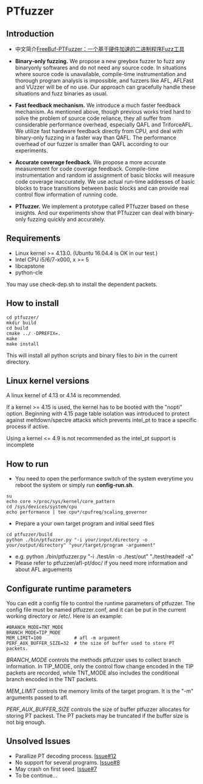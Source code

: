 # PTfuzzer

## Introduction
* 中文简介[FreeBuf-PTFuzzer：一个基于硬件加速的二进制程序Fuzz工具](https://www.freebuf.com/sectool/177578.html)

* **Binary-only fuzzing.** We propose a new greybox fuzzer to fuzz any binaryonly softwares and  do not need any source code. In situations where source code is unavailable, compile-time instrumentation and thorough program
analysis is impossible, and fuzzers like AFL, AFLFast and VUzzer will be of
no use. Our approach can gracefully handle these situations and fuzz binaries
as usual.
* **Fast feedback mechanism.** We introduce a much faster feedback mechanism. As mentioned above, though previous works tried hard to solve the problem of source code reliance, they all suffer from considerable performance overhead, especially QAFL and TriforceAFL. We utilize fast hardware feedback directly from CPU, and  deal with binary-only fuzzing in a faster way than QAFL. The performance overhead of our fuzzer is smaller than QAFL according to our experiments.
* **Accurate coverage feedback.** We propose a more accurate measurement for code coverage feedback. Compile-time instrumentation and random id assignment of basic blocks will measure code coverage inaccurately. We use actual run-time addresses of basic blocks to trace transitions between basic blocks and can provide real control flow information of running code.
* **PTfuzzer.** We implement a prototype called PTfuzzer based on these insights. And our experiments show that PTfuzzer can deal with binary-only fuzzing quickly and accurately.

## Requirements

* Linux kernel >= 4.13.0. (Ubuntu 16.04.4 is OK in our test.)
* Intel CPU i5/6/7-x000, x >= 5
* libcapstone
* python-cle

You may use check-dep.sh to install the dependent packets.

## How to install

```
cd ptfuzzer/
mkdir build
cd build
cmake ../ -DPREFIX=.
make
make install 
```
This will install all python scripts and binary files to *bin* in the current directory.


## Linux kernel versions

A linux kernel of 4.13 or 4.14 is recommended.

If a kernel >= 4.15 is used, the kernel has to be booted with the "nopti" option.
Beginning with 4.15 page table isolation was introduced to protect against meltdown/spectre attacks which prevents intel_pt to trace a specific process if active.

Using a kernel <= 4.9 is not recommended as the intel_pt support is incomplete


## How to run

* You need to open the performance switch of the system everytime you reboot the system or simply run **config-run.sh**.
```
su
echo core >/proc/sys/kernel/core_pattern
cd /sys/devices/system/cpu
echo performance | tee cpu*/cpufreq/scaling_governor
```


* Prepare a your own target program and initial seed files
```
cd ptfuzzer/build
python ./bin/ptfuzzer.py "-i your/input/directory -o your/output/directory" "your/target/program -arguement"
```
* e.g. python ./bin/ptfuzzer.py "-i ./test/in -o ./test/out" "./test/readelf -a"
* Please refer to ptfuzzer/afl-pt/doc/ if you need more information and about AFL arguements

## Configurate runtime parameters

You can edit a config file to control the runtime parameters of ptfuzzer. The config file must be named ptfuzzer.conf, and it can be put in the current working directory or /etc/. Here is an example:
```
#BRANCH_MODE=TNT_MODE
BRANCH_MODE=TIP_MODE
MEM_LIMIT=100            # afl -m argument
PERF_AUX_BUFFER_SIZE=32  # the size of buffer used to store PT packets.
```
*BRANCH_MODE* controls the methods ptfuzzer uses to collect branch information. In TIP_MODE, only the control flow change encoded in the TIP packets are recorded, while TNT_MODE also includes the conditional branch encoded in the TNT packets.

*MEM_LIMIT* controls the memory limits of the target program. It is the "-m" arguments passed to afl.

*PERF_AUX_BUFFER_SIZE* controls the size of buffer ptfuzzer allocates for storing PT packest. The PT packets may be truncated if the buffer size is not big enough. 

## Unsolved Issues
+ Parallize PT decoding process. [Issue#12](https://github.com/hunter-ht-2018/ptfuzzer/issues/12)
+ No support for several programs. [Issue#8](https://github.com/hunter-ht-2018/ptfuzzer/issues/8)
+ May crash on first seed. [Issue#7](https://github.com/hunter-ht-2018/ptfuzzer/issues/7)
+ To be continue...
